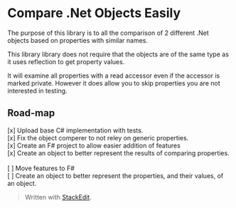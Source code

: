 Compare .Net Objects Easily
======================

The purpose of this library is to all the comparison of 2 different .Net objects based on properties with similar names.

This library library does not require that the objects are of the same type as it uses reflection to get property values.

It will examine all properties with a read accessor even if the accessor is marked private. However it does allow you to skip properties you are not interested in testing.

Road-map
--------
[x] Upload base C# implementation with tests.<br>
[x] Fix the object comperer to not reley on generic properties.<br>
[x] Create an F# project to allow easier addition of features<br>
[x] Create an object to better represent the results of comparing properties.<br>
<br>
[ ] Move features to F#<br>
[ ] Create an object to better represent the properties, and their values, of an object.<br>

> Written with [StackEdit](https://stackedit.io/).